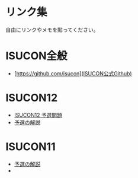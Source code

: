 # リンク集
自由にリンクやメモを貼ってください。

# ISUCON全般
- [https://github.com/isucon](ISUCON公式Github)


# ISUCON12
- [ISUCON12 予選問題](https://github.com/isucon/isucon12-qualify)
- [予選の解説](https://isucon.net/archives/56842718.html)

# ISUCON11
- [予選の解説](https://isucon.net/archives/56082639.html)
- 
